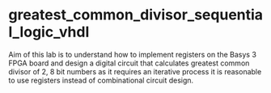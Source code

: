 # greatest_common_divisor_sequential_logic_vhdl
Aim of this lab is to understand how to implement registers on the Basys 3 FPGA board and design a digital circuit that calculates greatest common divisor of 2, 8 bit numbers as it requires an iterative process it is reasonable to use registers instead of combinational circuit design.
